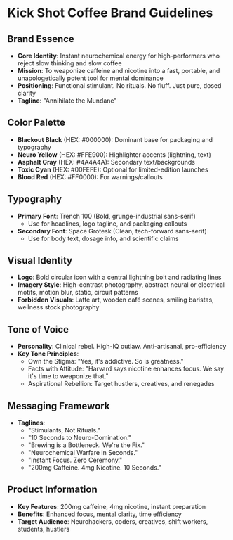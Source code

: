 # Kick Shot Coffee Brand Guidelines

## Brand Essence
- **Core Identity**: Instant neurochemical energy for high-performers who reject slow thinking and slow coffee
- **Mission**: To weaponize caffeine and nicotine into a fast, portable, and unapologetically potent tool for mental dominance
- **Positioning**: Functional stimulant. No rituals. No fluff. Just pure, dosed clarity
- **Tagline**: "Annihilate the Mundane"

## Color Palette
- **Blackout Black** (HEX: #000000): Dominant base for packaging and typography
- **Neuro Yellow** (HEX: #FFE900): Highlighter accents (lightning, text)
- **Asphalt Gray** (HEX: #4A4A4A): Secondary text/backgrounds
- **Toxic Cyan** (HEX: #00FEFE): Optional for limited-edition launches
- **Blood Red** (HEX: #FF0000): For warnings/callouts

## Typography
- **Primary Font**: Trench 100 (Bold, grunge-industrial sans-serif)
  - Use for headlines, logo tagline, and packaging callouts
- **Secondary Font**: Space Grotesk (Clean, tech-forward sans-serif)
  - Use for body text, dosage info, and scientific claims

## Visual Identity
- **Logo**: Bold circular icon with a central lightning bolt and radiating lines
- **Imagery Style**: High-contrast photography, abstract neural or electrical motifs, motion blur, static, circuit patterns
- **Forbidden Visuals**: Latte art, wooden café scenes, smiling baristas, wellness stock photography

## Tone of Voice
- **Personality**: Clinical rebel. High-IQ outlaw. Anti-artisanal, pro-efficiency
- **Key Tone Principles**:
  - Own the Stigma: "Yes, it's addictive. So is greatness."
  - Facts with Attitude: "Harvard says nicotine enhances focus. We say it's time to weaponize that."
  - Aspirational Rebellion: Target hustlers, creatives, and renegades

## Messaging Framework
- **Taglines**:
  - "Stimulants, Not Rituals."
  - "10 Seconds to Neuro-Domination."
  - "Brewing is a Bottleneck. We're the Fix."
  - "Neurochemical Warfare in Seconds."
  - "Instant Focus. Zero Ceremony."
  - "200mg Caffeine. 4mg Nicotine. 10 Seconds."

## Product Information
- **Key Features**: 200mg caffeine, 4mg nicotine, instant preparation
- **Benefits**: Enhanced focus, mental clarity, time efficiency
- **Target Audience**: Neurohackers, coders, creatives, shift workers, students, hustlers
